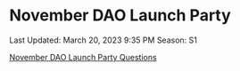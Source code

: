# November DAO Launch Party

Last Updated: March 20, 2023 9:35 PM
Season: S1

[November DAO Launch Party Questions](November%20DAO%20Launch%20Party%203ec5909475564a28a5ea4e42d14153c4/November%20DAO%20Launch%20Party%20Questions%207eea6a42b4494f40925d38088ca25955.csv)